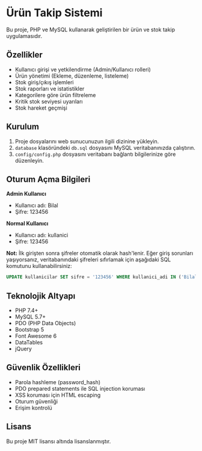 # Ürün Takip Sistemi

Bu proje, PHP ve MySQL kullanarak geliştirilen bir ürün ve stok takip uygulamasıdır.

## Özellikler

- Kullanıcı girişi ve yetkilendirme (Admin/Kullanıcı rolleri)
- Ürün yönetimi (Ekleme, düzenleme, listeleme)
- Stok giriş/çıkış işlemleri
- Stok raporları ve istatistikler
- Kategorilere göre ürün filtreleme
- Kritik stok seviyesi uyarıları
- Stok hareket geçmişi

## Kurulum

1. Proje dosyalarını web sunucunuzun ilgili dizinine yükleyin.
2. `database` klasöründeki `db.sql` dosyasını MySQL veritabanınızda çalıştırın.
3. `config/config.php` dosyasını veritabanı bağlantı bilgilerinize göre düzenleyin.

## Oturum Açma Bilgileri

**Admin Kullanıcı**
- Kullanıcı adı: Bilal
- Şifre: 123456

**Normal Kullanıcı**
- Kullanıcı adı: kullanici
- Şifre: 123456

**Not:** İlk girişten sonra şifreler otomatik olarak hash'lenir. Eğer giriş sorunları yaşıyorsanız, veritabanındaki şifreleri sıfırlamak için aşağıdaki SQL komutunu kullanabilirsiniz:
```sql
UPDATE kullanicilar SET sifre = '123456' WHERE kullanici_adi IN ('Bilal', 'kullanici');
```

## Teknolojik Altyapı

- PHP 7.4+
- MySQL 5.7+
- PDO (PHP Data Objects)
- Bootstrap 5
- Font Awesome 6
- DataTables
- jQuery

## Güvenlik Özellikleri

- Parola hashleme (password_hash)
- PDO prepared statements ile SQL injection koruması
- XSS koruması için HTML escaping
- Oturum güvenliği
- Erişim kontrolü

## Lisans

Bu proje MIT lisansı altında lisanslanmıştır.
